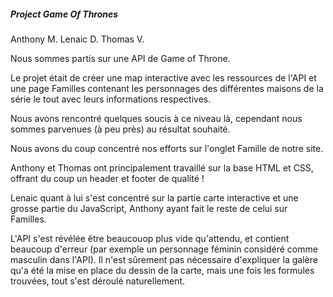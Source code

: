 ##### Project Game Of Thrones #####

Anthony M. Lenaic D. Thomas V.

Nous sommes partis sur une API de Game of Throne.

Le projet était de créer une map interactive avec les ressources de l'API et une page Familles contenant les personnages des différentes maisons de la série le tout avec leurs informations respectives.

Nous avons rencontré quelques soucis à ce niveau là, cependant nous sommes parvenues (à peu près) au résultat souhaité.


Nous avons du coup concentré nos efforts sur l'onglet Famille de notre site.

Anthony et Thomas ont principalement travaillé sur la base HTML et CSS, offrant du coup un header et footer de qualité ! 

Lenaic quant à lui s'est concentré sur la partie carte interactive et une grosse partie du JavaScript, Anthony ayant fait le reste de celui sur Familles.

L'API s'est révélée être beaucouop plus vide qu'attendu, et contient beaucoup d'erreur (par exemple un personnage féminin considéré comme masculin dans l'API).
Il n'est sûrement pas nécessaire d'expliquer la galère qu'a été la mise en place du dessin de la carte, mais une fois les formules trouvées, tout s'est déroulé naturellement.

